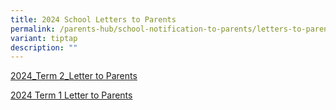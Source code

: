 ```yaml
---
title: 2024 School Letters to Parents
permalink: /parents-hub/school-notification-to-parents/letters-to-parents/
variant: tiptap
description: ""
---
```

<p></p>
<p><a href="/files/2024_T2_Letter_to_Parent.pdf" rel="noopener noreferrer nofollow" target="_blank">2024_Term 2_Letter to Parents</a>
</p>
<p></p>
<p><a href="/files/2024_T1_Letter_to_Parent.pdf" rel="noopener noreferrer nofollow" target="_blank">2024 Term 1 Letter to Parents</a>
</p>